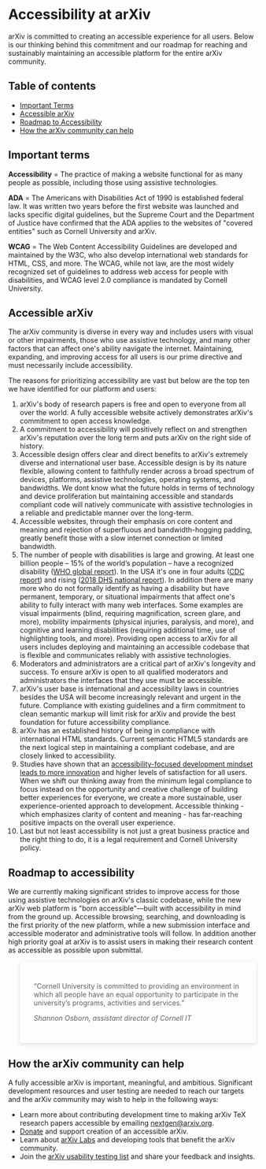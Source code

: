 Accessibility at arXiv
======================

<style>
blockquote {
  border-left: 0;
  -webkit-box-shadow: 0px 3px 8px 0px rgba(0,0,0,0.12);
  -moz-box-shadow: 0px 3px 8px 0px rgba(0,0,0,0.12);
  box-shadow: 0px 3px 8px 0px rgba(0,0,0,0.12);
  padding:1em;
  margin-bottom:1.5em;
}
@media (min-width: 576px) {
  blockquote {
    padding: 2em;
  }
}
</style>

arXiv is committed to creating an accessible experience for all users. Below is our thinking behind this commitment and our roadmap for reaching and sustainably maintaining an accessible platform for the entire arXiv community.

## Table of contents

- [Important Terms](#terms)
- [Accessible arXiv](#business-case)
- [Roadmap to Accessibility](#roadmap)
- [How the arXiv community can help](#help)

<span id="terms"></span>
## Important terms

**Accessibility** = The practice of making a website functional for as many people as possible, including those using assistive technologies.

**ADA** = The Americans with Disabilities Act of 1990 is established federal law. It was written two years before the first website was launched and lacks specific digital guidelines, but the Supreme Court and the Department of Justice have confirmed that the ADA applies to the websites of &quot;covered entities&quot; such as Cornell University and arXiv.

**WCAG** = The Web Content Accessibility Guidelines are developed and maintained by the W3C, who also develop international web standards for HTML, CSS, and more. The WCAG, while not law, are the most widely recognized set of guidelines to address web access for people with disabilities, and WCAG level 2.0 compliance is mandated by Cornell University.

<span id="business-case"></span>
## Accessible arXiv

The arXiv community is diverse in every way and includes users with visual or other impairments, those who use assistive technology, and many other factors that can affect one's ability navigate the internet. Maintaining, expanding, and improving access for all users is our prime directive and must necessarily include accessibility.

The reasons for prioritizing accessibility are vast but below are the top ten we have identified for our platform and users:

1. arXiv's body of research papers is free and open to everyone from all over the world. A fully accessible website actively demonstrates arXiv's commitment to open access knowledge.
2. A commitment to accessibility will positively reflect on and strengthen arXiv's reputation over the long term and puts arXiv on the right side of history.
3. Accessible design offers clear and direct benefits to arXiv's extremely diverse and international user base. Accessible design is by its nature flexible, allowing content to faithfully render across a broad spectrum of devices, platforms, assistive technologies, operating systems, and bandwidths. We dont know what the future holds in terms of technology and device proliferation but maintaining accessible and standards compliant code will natively communicate with assistive technologies in a reliable and predictable manner over the long-term.
4. Accessible websites, through their emphasis on core content and meaning and rejection of superfluous and bandwidth-hogging padding, greatly benefit those with a slow internet connection or limited bandwidth.
5. The number of people with disabilities is large and growing. At least one billion people – 15% of the world’s population – have a recognized disability ([WHO global report](https://apps.who.int/iris/bitstream/handle/10665/44575/9789240685215_eng.pdf)). In the USA it's one in four adults ([CDC report](https://www.cdc.gov/media/releases/2018/p0816-disability.html)) and rising ([2018 DHS national report](https://disabilitycompendium.org/sites/default/files/user-uploads/2018_Compendium_Accessible_AbobeReaderFriendly.pdf)). In addition there are many more who do not formally identify as having a disability but have permanent, temporary, or situational impairments that affect one's ability to fully interact with many web interfaces. Some examples are visual impairments (blind, requiring magnification, screen glare, and more), mobility impairments (physical injuries, paralysis, and more), and cognitive and learning disabilities (requiring additional time, use of highlighting tools, and more). Providing open access to arXiv for all users includes deploying and maintaining an accessible codebase that is flexible and communicates reliably with assistive technologies.
6. Moderators and administrators are a critical part of arXiv's longevity and success. To ensure arXiv is open to all qualified moderators and administrators the interfaces that they use must be accessible.
7. arXiv's user base is international and accessibility laws in countries besides the USA will become increasingly relevant and urgent in the future. Compliance with existing guidelines and a firm commitment to clean semantic markup will limit risk for arXiv and provide the best foundation for future accessibility compliance.
8. arXiv has an established history of being in compliance with international HTML standards. Current semantic HTML5 standards are the next logical step in maintaining a compliant codebase, and are closely linked to accessibility.
9. Studies have shown that an [accessibility-focused development mindset leads to more innovation](https://habengirma.com/2017/09/13/people-with-disabilities-drive-innovation/) and higher levels of satisfaction for all users. When we shift our thinking away from the minimum legal compliance to focus instead on the opportunity and creative challenge of building better experiences for everyone, we create a more sustainable, user experience-oriented approach to development. Accessible thinking - which emphasizes clarity of content and meaning - has far-reaching positive impacts on the overall user experience.
10. Last but not least accessibility is not just a great business practice and the right thing to do, it is a legal requirement and Cornell University policy.

<span id="roadmap"></span>
## Roadmap to accessibility

We are currently making significant strides to improve access for those using assistive technologies on arXiv's classic codebase, while the new arXiv web platform is "born accessible"&mdash;built with accessibility in mind from the ground up. Accessible browsing, searching, and downloading is the first priority of the new platform, while a new submission interface and accessible moderator and administrative tools will follow. In addition another high priority goal at arXiv is to assist users in making their research content as accessible as possible upon submittal.

> “Cornell University is committed to providing an environment in which all people have an equal opportunity to participate in the university’s programs, activities and services.”
>
> _Shannon Osborn, assistant director of Cornell IT_

<span id="help"></span>
## How the arXiv community can help

A fully accessible arXiv is important, meaningful, and ambitious. Significant development resources and user testing are needed to reach our targets and the arXiv community may wish to help in the following ways:

- Learn more about contributing development time to making arXiv TeX research papers accessible by emailing nextgen@arxiv.org.
- [Donate](https://arxiv.org/about/give) and support creation of an accessible arXiv.
- Learn about [arXiv Labs](labs.arxiv.org) and developing tools that benefit the arXiv community.
- Join the [arXiv usability testing list](user-testing) and share your feedback and insights.
